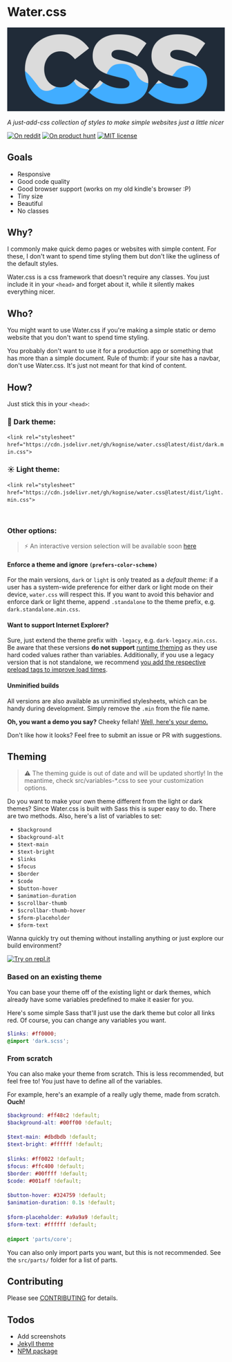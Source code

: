 # Water.css

[![Water.css](logo.svg)](https://watercss.netlify.com/)

_A just-add-css collection of styles to make simple websites just a little nicer_

[![On reddit](https://img.shields.io/badge/on-reddit-orange.svg)](https://www.reddit.com/r/webdev/comments/b9m6mv/watercss_a_collection_of_neat_styles_for_simple/)
[![On product hunt](https://img.shields.io/badge/on-product%20hunt-red.svg)](https://www.producthunt.com/posts/water-css)
[![MIT license](https://img.shields.io/github/license/kognise/water.css.svg)](https://github.com/kognise/water.css/blob/master/LICENSE.md)

## Goals

- Responsive
- Good code quality
- Good browser support (works on my old kindle's browser :P)
- Tiny size
- Beautiful
- No classes

## Why?

I commonly make quick demo pages or websites with simple content. For these, I don't want to spend time styling them but don't like the ugliness of the default styles.

Water.css is a css framework that doesn't require any classes. You just include it in your `<head>` and forget about it, while it silently makes everything nicer.

## Who?

You might want to use Water.css if you're making a simple static or demo website that you don't want to spend time styling.

You probably don't want to use it for a production app or something that has more than a simple document. Rule of thumb: if your site has a navbar, don't use Water.css. It's just not meant for that kind of content.

## How?

Just stick this in your `<head>`:

### 🌙 Dark theme:

`<link rel="stylesheet" href="https://cdn.jsdelivr.net/gh/kognise/water.css@latest/dist/dark.min.css">`

### ☀ Light theme:

`<link rel="stylesheet" href="https://cdn.jsdelivr.net/gh/kognise/water.css@latest/dist/light.min.css">`

<br>

### Other options:

> ⚡ An interactive version selection will be available soon [here](https://watercss.netlify.com/#select-version)

#### Enforce a theme and ignore `(prefers-color-scheme)`

For the main versions, `dark` or `light` is only treated as a _default theme_: if a user has a system-wide preference for either dark or light mode on their device, `water.css` will respect this. If you want to avoid this behavior and enforce dark or light theme, append `.standalone` to the theme prefix, e.g. `dark.standalone.min.css`.

#### Want to support Internet Explorer?

Sure, just extend the theme prefix with `-legacy`, e.g. `dark-legacy.min.css`.
Be aware that these versions **do not support** [runtime theming](#theming) as they use hard coded values rather than variables. Additionally, if you use a legacy version that is not standalone, we recommend [you add the respective preload tags to improve load times](#).

#### Unminified builds

All versions are also available as unminified stylesheets, which can be handy during development.
Simply remove the `.min` from the file name.

**Oh, you want a demo you say?** Cheeky fellah! [Well, here's your demo.](https://watercss.netlify.com/)

Don't like how it looks? Feel free to submit an issue or PR with suggestions.

## Theming

> ⚠ The theming guide is out of date and will be updated shortly! In the meantime, check src/variables-\*.css to see your customization options.

Do you want to make your own theme different from the light or dark themes? Since Water.css is built with Sass this is super easy to do. There are two methods. Also, here's a list of variables to set:

- `$background`
- `$background-alt`
- `$text-main`
- `$text-bright`
- `$links`
- `$focus`
- `$border`
- `$code`
- `$button-hover`
- `$animation-duration`
- `$scrollbar-thumb`
- `$scrollbar-thumb-hover`
- `$form-placeholder`
- `$form-text`

Wanna quickly try out theming without installing anything or just explore our build environment?

[![Try on repl.it](https://repl-badge.jajoosam.repl.co/edit.png)](https://repl.it/github/https://github.com/amasad/water.css?lang=nodejs&ref=button)

### Based on an existing theme

You can base your theme off of the existing light or dark themes, which already have some variables predefined to make it easier for you.

Here's some simple Sass that'll just use the dark theme but color all links red. Of course, you can change any variables you want.

```scss
$links: #ff0000;
@import 'dark.scss';
```

### From scratch

You can also make your theme from scratch. This is less recommended, but feel free to! You just have to define all of the variables.

For example, here's an example of a really ugly theme, made from scratch. **Ouch!**

```scss
$background: #ff48c2 !default;
$background-alt: #00ff00 !default;

$text-main: #dbdbdb !default;
$text-bright: #ffffff !default;

$links: #ff0022 !default;
$focus: #ffc400 !default;
$border: #00ffff !default;
$code: #001aff !default;

$button-hover: #324759 !default;
$animation-duration: 0.1s !default;

$form-placeholder: #a9a9a9 !default;
$form-text: #ffffff !default;

@import 'parts/core';
```

You can also only import parts you want, but this is not recommended. See the `src/parts/` folder for a list of parts.

## Contributing

Please see [CONTRIBUTING](.github/CONTRIBUTING.md) for details.

## Todos

- Add screenshots
- [Jekyll theme](https://github.com/kognise/water.css/issues/18)
- [NPM package](https://github.com/kognise/water.css/issues/41)
